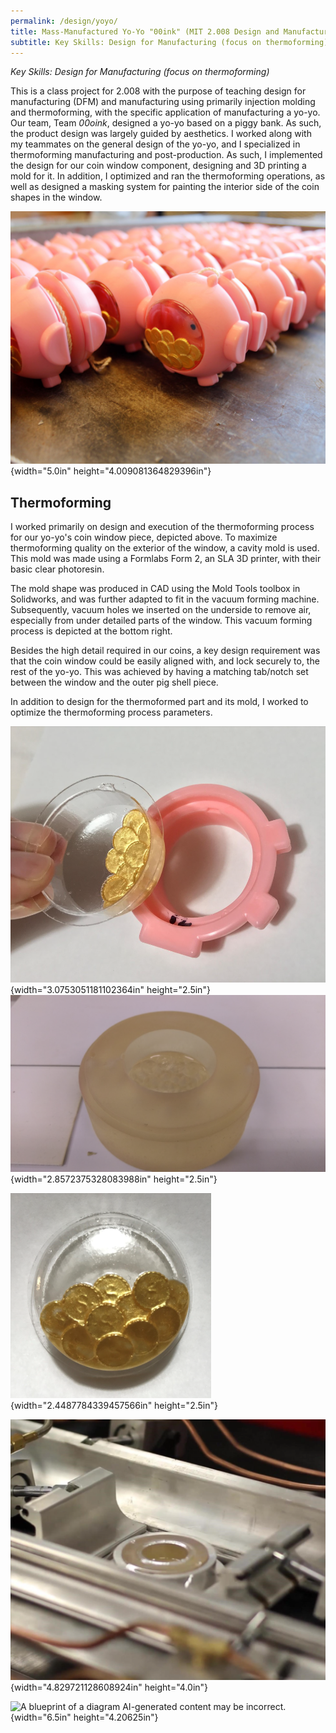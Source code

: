 ```yaml
---
permalink: /design/yoyo/
title: Mass-Manufactured Yo-Yo "00ink" (MIT 2.008 Design and Manufacturing II Team Project)
subtitle: Key Skills: Design for Manufacturing (focus on thermoforming)
---
```


*Key Skills: Design for Manufacturing (focus on thermoforming)*

This is a class project for 2.008 with the purpose of teaching design
for manufacturing (DFM) and manufacturing using primarily injection
molding and thermoforming, with the specific application of
manufacturing a yo-yo. Our team, Team *00oink*, designed a yo-yo based
on a piggy bank. As such, the product design was largely guided by
aesthetics. I worked along with my teammates on the general design of
the yo-yo, and I specialized in thermoforming manufacturing and
post-production. As such, I implemented the design for our coin window
component, designing and 3D printing a mold for it. In addition, I
optimized and ran the thermoforming operations, as well as designed a
masking system for painting the interior side of the coin shapes in the
window.

![](./media/YoYo/image1.png){width="5.0in"
height="4.009081364829396in"}

## Thermoforming 

I worked primarily on design and execution of the thermoforming process
for our yo-yo's coin window piece, depicted above. To maximize
thermoforming quality on the exterior of the window, a cavity mold is
used. This mold was made using a Formlabs Form 2, an SLA 3D printer,
with their basic clear photoresin.

The mold shape was produced in CAD using the Mold Tools toolbox in
Solidworks, and was further adapted to fit in the vacuum forming
machine. Subsequently, vacuum holes we inserted on the underside to
remove air, especially from under detailed parts of the window. This
vacuum forming process is depicted at the bottom right.

Besides the high detail required in our coins, a key design requirement
was that the coin window could be easily aligned with, and lock securely
to, the rest of the yo-yo. This was achieved by having a matching
tab/notch set between the window and the outer pig shell piece.

In addition to design for the thermoformed part and its mold, I worked
to optimize the thermoforming process parameters.

![](./media/YoYo/image2.png){width="3.0753051181102364in"
height="2.5in"}![](./media/YoYo/image3.png){width="2.8572375328083988in"
height="2.5in"}

![](./media/YoYo/image4.png){width="2.4487784339457566in"
height="2.5in"}

![](./media/YoYo/image5.png){width="4.829721128608924in"
height="4.0in"}

![A blueprint of a diagram AI-generated content may be
incorrect.](./media/YoYo/image6.png){width="6.5in"
height="4.20625in"}
